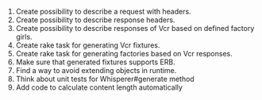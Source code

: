 1. Create possibility to describe a request with headers.
2. Create possibility to describe response headers.
3. Create possibility to describe responses of Vcr based on defined factory girls.
4. Create rake task for generating Vcr fixtures.
5. Create rake task for generating factories based on Vcr responses.
6. Make sure that generated fixtures supports ERB.
7. Find a way to avoid extending objects in runtime.
8. Think about unit tests for Whisperer#generate method
9. Add code to calculate content length automatically